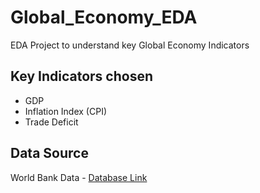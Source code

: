 # Global_Economy_EDA
EDA Project to understand key Global Economy Indicators

## Key Indicators chosen
  - GDP
  - Inflation Index (CPI)
  - Trade Deficit
 
## Data Source
World Bank Data - [Database Link](https://data.worldbank.org/)
